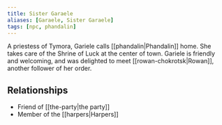 ```yaml
---
title: Sister Garaele
aliases: [Garaele, Sister Garaele]
tags: [npc, phandalin]
---
```

A priestess of Tymora, Gariele calls [[phandalin|Phandalin]] home. She takes care of the Shrine of Luck at the center of town. Gariele is friendly and welcoming, and was delighted to meet [[rowan-chokrotsk|Rowan]], another follower of her order.

## Relationships
- Friend of [[the-party|the party]]
- Member of the [[harpers|Harpers]]